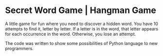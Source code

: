 # Secret Word Game | Hangman Game

A little game for fun where you need to discover a hidden word.
You have 10 attempts to find it, letter by letter.
If a letter is in the word, that letter appears for each occurrence in the word.
Otherwise, you lose an attempt.

The code was written to show some possibilities of Python language to new programmers.
